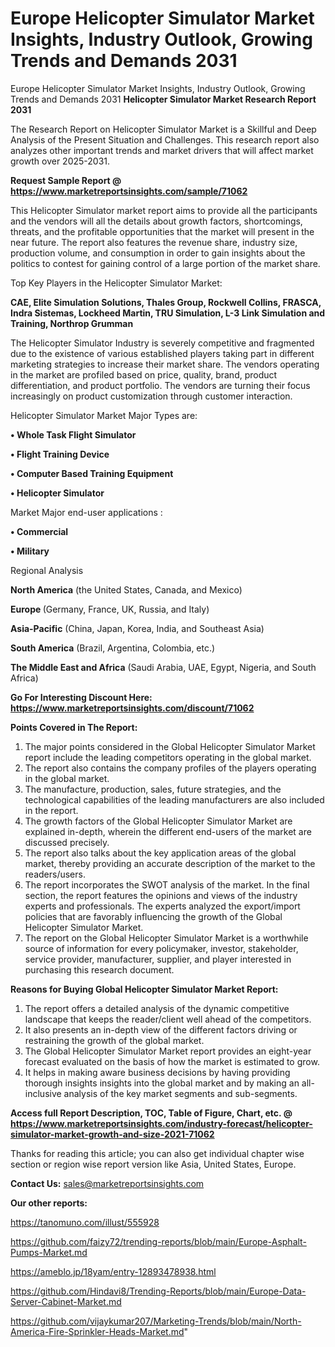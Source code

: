 # Europe Helicopter Simulator Market Insights, Industry Outlook, Growing Trends and Demands 2031
 Europe Helicopter Simulator Market Insights, Industry Outlook, Growing Trends and Demands 2031
<strong>Helicopter Simulator Market Research Report 2031</strong>

The Research Report on Helicopter Simulator Market is a Skillful and Deep Analysis of the Present Situation and Challenges. This research report also analyzes other important trends and market drivers that will affect market growth over 2025-2031.

<strong>Request Sample Report @ <a href=https://www.marketreportsinsights.com/sample/71062>https://www.marketreportsinsights.com/sample/71062</a></strong>

This Helicopter Simulator market report aims to provide all the participants and the vendors will all the details about growth factors, shortcomings, threats, and the profitable opportunities that the market will present in the near future. The report also features the revenue share, industry size, production volume, and consumption in order to gain insights about the politics to contest for gaining control of a large portion of the market share.

Top Key Players in the Helicopter Simulator Market:

<strong>CAE, Elite Simulation Solutions, Thales Group, Rockwell Collins, FRASCA, Indra Sistemas, Lockheed Martin, TRU Simulation, L-3 Link Simulation and Training, Northrop Grumman</strong>

The Helicopter Simulator Industry is severely competitive and fragmented due to the existence of various established players taking part in different marketing strategies to increase their market share. The vendors operating in the market are profiled based on price, quality, brand, product differentiation, and product portfolio. The vendors are turning their focus increasingly on product customization through customer interaction.

Helicopter Simulator Market Major Types are:

<strong>• Whole Task Flight Simulator

• Flight Training Device

• Computer Based Training Equipment

• Helicopter Simulator</strong>

Market Major end-user applications :

<strong>• Commercial

• Military</strong>

Regional Analysis

</u><strong><b>North America</b></strong> (the United States, Canada, and Mexico)

<strong><b>Europe </b></strong>(Germany, France, UK, Russia, and Italy)

<strong><b>Asia-Pacific</b></strong> (China, Japan, Korea, India, and Southeast Asia)

<strong><b>South America</b></strong> (Brazil, Argentina, Colombia, etc.)

<strong><b>The Middle East and Africa</b></strong> (Saudi Arabia, UAE, Egypt, Nigeria, and South Africa)

<strong>Go For Interesting Discount Here: <a href=https://www.marketreportsinsights.com/discount/71062>https://www.marketreportsinsights.com/discount/71062</a></strong>

<strong>Points Covered in The Report:</strong>
<ol>
  <li>The major points considered in the Global Helicopter Simulator Market report include the leading competitors operating in the global market.</li>
  <li>The report also contains the company profiles of the players operating in the global market.</li>
  <li>The manufacture, production, sales, future strategies, and the technological capabilities of the leading manufacturers are also included in the report.</li>
  <li>The growth factors of the Global Helicopter Simulator Market are explained in-depth, wherein the different end-users of the market are discussed precisely.</li>
  <li>The report also talks about the key application areas of the global market, thereby providing an accurate description of the market to the readers/users.</li>
  <li>The report incorporates the SWOT analysis of the market. In the final section, the report features the opinions and views of the industry experts and professionals. The experts analyzed the export/import policies that are favorably influencing the growth of the Global Helicopter Simulator Market.</li>
  <li>The report on the Global Helicopter Simulator Market is a worthwhile source of information for every policymaker, investor, stakeholder, service provider, manufacturer, supplier, and player interested in purchasing this research document.</li>
</ol>
<strong>Reasons for Buying Global Helicopter Simulator Market Report:</strong>

<ol>
  <li>The report offers a detailed analysis of the dynamic competitive landscape that keeps the reader/client well ahead of the competitors.</li>
  <li>It also presents an in-depth view of the different factors driving or restraining the growth of the global market.</li>
  <li>The Global Helicopter Simulator Market report provides an eight-year forecast evaluated on the basis of how the market is estimated to grow.</li>
  <li>It helps in making aware business decisions by having providing thorough insights insights into the global market and by making an all-inclusive analysis of the key market segments and sub-segments.</li>
</ol>
<strong>Access full Report Description, TOC, Table of Figure, Chart, etc. @ <a href=https://www.marketreportsinsights.com/industry-forecast/helicopter-simulator-market-growth-and-size-2021-71062>https://www.marketreportsinsights.com/industry-forecast/helicopter-simulator-market-growth-and-size-2021-71062</a></strong>


Thanks for reading this article; you can also get individual chapter wise section or region wise report version like Asia, United States, Europe.

<strong>Contact Us:</strong>
sales@marketreportsinsights.com

<strong>Our other reports:</strong>

<a href=https://tanomuno.com/illust/555928>https://tanomuno.com/illust/555928</a>

<a href=https://github.com/faizy72/trending-reports/blob/main/Europe-Asphalt-Pumps-Market.md>https://github.com/faizy72/trending-reports/blob/main/Europe-Asphalt-Pumps-Market.md</a>

<a href=https://ameblo.jp/18yam/entry-12893478938.html>https://ameblo.jp/18yam/entry-12893478938.html</a>

<a href=https://github.com/Hindavi8/Trending-Reports/blob/main/Europe-Data-Server-Cabinet-Market.md>https://github.com/Hindavi8/Trending-Reports/blob/main/Europe-Data-Server-Cabinet-Market.md</a>

<a href=https://github.com/vijaykumar207/Marketing-Trends/blob/main/North-America-Fire-Sprinkler-Heads-Market.md>https://github.com/vijaykumar207/Marketing-Trends/blob/main/North-America-Fire-Sprinkler-Heads-Market.md</a>"
